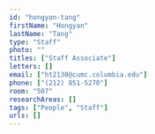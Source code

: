 ```yaml
---
id: "hongyan-tang"
firstName: "Hongyan"
lastName: "Tang"
type: "Staff"
photo: ""
titles: ["Staff Associate"]
letters: []
email: ["ht2130@cumc.columbia.edu"]
phone: ["(212) 851-5270"]
room: "507"
researchAreas: []
tags: ["People", "Staff"]
urls: []
---
```

